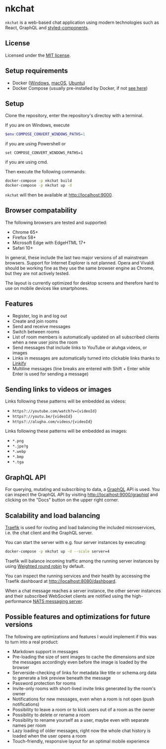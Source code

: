 # nkchat

`nkchat` is a web-based chat application using modern technologies such as
React, GraphQL and [styled-components](https://www.styled-components.com/).

## License

Licensed under the [MIT license](LICENSE).

## Setup requirements

- Docker ([Windows](https://docs.docker.com/docker-for-windows/), [macOS](https://docs.docker.com/docker-for-mac/), [Ubuntu](https://docs.docker.com/install/linux/docker-ce/ubuntu/))
- Docker Compose (usually pre-installed by Docker, if not [see here](https://docs.docker.com/compose/install/))

## Setup

Clone the repository, enter the repository's directoy with a terminal.

If you are on Windows, execute
```powershell
$env:COMPOSE_CONVERT_WINDOWS_PATHS=1
```
if you are using Powershell or
```
set COMPOSE_CONVERT_WINDOWS_PATHS=1
```
if you are using cmd.

Then execute the following commands:
```sh
docker-compose -p nkchat build
docker-compose -p nkchat up -d
```

`nkchat` will then be available at [http://localhost:9000](http://localhost:9000).

## Browser compatability

The following browsers are tested and supported:
- Chrome 65+
- Firefox 58+
- Microsoft Edge with EdgeHTML 17+
- Safari 10+

In general, these include the last two major versions of all mainstream
browsers. Support for Internet Explorer is not planned. Opera and Vivaldi
should be working fine as they use the same browser engine as Chrome, but they
are not actively tested.

The layout is currently optimized for desktop screens and therefore hard to
use on mobile devices like smartphones.

## Features

- Register, log in and log out
- Create and join rooms
- Send and receive messages
- Switch between rooms
- List of room members is automatically updated on all subscribed clients when a new user joins the room
- Send messages that include links to YouTube or aluhga videos, or images
- Links in messages are automatically turned into clickable links thanks to [Linkify](https://github.com/SoapBox/linkifyjs)
- Multiline messages (line breaks are entered with Shift + Enter while Enter is used for sending a message)

## Sending links to videos or images

Links following these patterns will be embedded as videos:
- `https?://youtube.com/watch?v={videoId}`
- `https?://youtu.be/{videoId}`
- `https?://alugha.com/videos/{videoId}`

Links following these patterns will be embedded as images:
- `*.png`
- `*.jpe?g`
- `*.webp`
- `*.bmp`
- `*.tga`

## GraphQL API

For querying, mutating and subscribing to data, a
[GraphQL](https://graphql.org/learn/) API is used. 
You can inspect the GraphQL API by visiting
[http://localhost:9000/graphiql](http://localhost:9000/graphiql) and clicking
on the "Docs" button on the upper right corner.

## Scalability and load balancing

[Traefik](https://docs.traefik.io/) is used for routing and load balancing the
included microservices, i.e. the chat client and the GraphQL server.

You can start the server with e.g. four server instances by executing:
```sh
docker-compose -p nkchat up -d --scale server=4
```

Traefik will balance incoming traffic among the running server instances by
using [Weighted round robin](https://en.wikipedia.org/wiki/Weighted_round_robin)
by default.

You can inspect the running services and their health by accessing the
Traefik dashboard at [http://localhost:8080/dashboard](http://localhost:8080/dashboard).

When a chat message reaches a server instance, the other server instances
and their subscribed WebSocket clients are notified using the high-performance
[NATS messaging server](https://github.com/nats-io/gnatsd).

## Possible features and optimizations for future versions

The following are optimizations and features I would implement if this was to
turn into a real product:
- Markdown support in messages
- Pre-loading the size of sent images to cache the dimensions and size the messages accordingly even before the image is loaded by the browser
- Serverside-checking of links for metadata like title or schema.org data to generate a link preview beneath the message
- Password protection for rooms
- Invite-only rooms with short-lived invite links generated by the room's owner
- Notifications for new messages, even when a room is not open (push notifications)
- Possibility to leave a room or to kick users out of a room as the owner
- Possibility to delete or rename a room
- Possibility to rename yourself as a user, maybe even with separate names per room
- Lazy loading of older messages, right now the whole chat history is loaded when the user opens a room
- Touch-friendly, responsive layout for an optimal mobile experience
